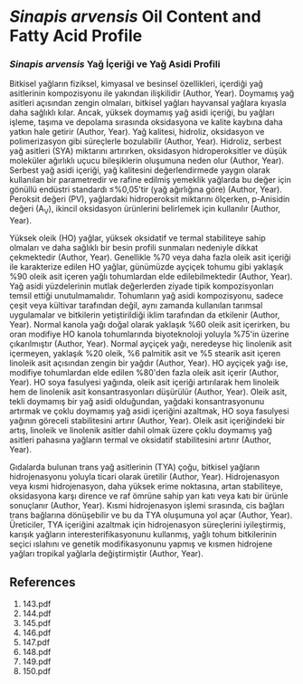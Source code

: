 # *Sinapis arvensis* Oil Content and Fatty Acid Profile

### *Sinapis arvensis* Yağ İçeriği ve Yağ Asidi Profili

Bitkisel yağların fiziksel, kimyasal ve besinsel özellikleri, içerdiği yağ asitlerinin kompozisyonu ile yakından ilişkilidir (Author, Year). Doymamış yağ asitleri açısından zengin olmaları, bitkisel yağları hayvansal yağlara kıyasla daha sağlıklı kılar. Ancak, yüksek doymamış yağ asidi içeriği, bu yağları işleme, taşıma ve depolama sırasında oksidasyona ve kalite kaybına daha yatkın hale getirir (Author, Year). Yağ kalitesi, hidroliz, oksidasyon ve polimerizasyon gibi süreçlerle bozulabilir (Author, Year). Hidroliz, serbest yağ asitleri (SYA) miktarını artırırken, oksidasyon hidroperoksitler ve düşük moleküler ağırlıklı uçucu bileşiklerin oluşumuna neden olur (Author, Year). Serbest yağ asidi içeriği, yağ kalitesini değerlendirmede yaygın olarak kullanılan bir parametredir ve rafine edilmiş yemeklik yağlarda bu değer için gönüllü endüstri standardı ≤%0,05'tir (yağ ağırlığına göre) (Author, Year). Peroksit değeri (PV), yağlardaki hidroperoksit miktarını ölçerken, p-Anisidin değeri (A<sub>V</sub>), ikincil oksidasyon ürünlerini belirlemek için kullanılır (Author, Year).

Yüksek oleik (HO) yağlar, yüksek oksidatif ve termal stabiliteye sahip olmaları ve daha sağlıklı bir besin profili sunmaları nedeniyle dikkat çekmektedir (Author, Year). Genellikle %70 veya daha fazla oleik asit içeriği ile karakterize edilen HO yağlar, günümüzde ayçiçek tohumu gibi yaklaşık %90 oleik asit içeren yağlı tohumlardan elde edilebilmektedir (Author, Year). Yağ asidi yüzdelerinin mutlak değerlerden ziyade tipik kompozisyonları temsil ettiği unutulmamalıdır. Tohumların yağ asidi kompozisyonu, sadece çeşit veya kültivar tarafından değil, aynı zamanda kullanılan tarımsal uygulamalar ve bitkilerin yetiştirildiği iklim tarafından da etkilenir (Author, Year). Normal kanola yağı doğal olarak yaklaşık %60 oleik asit içerirken, bu oran modifiye HO kanola tohumlarında biyoteknoloji yoluyla %75'in üzerine çıkarılmıştır (Author, Year). Normal ayçiçek yağı, neredeyse hiç linolenik asit içermeyen, yaklaşık %20 oleik, %6 palmitik asit ve %5 stearik asit içeren linoleik asit açısından zengin bir yağdır (Author, Year). HO ayçiçek yağı ise, modifiye tohumlardan elde edilen %80'den fazla oleik asit içerir (Author, Year). HO soya fasulyesi yağında, oleik asit içeriği artırılarak hem linoleik hem de linolenik asit konsantrasyonları düşürülür (Author, Year). Oleik asit, tekli doymamış bir yağ asidi olduğundan, yağdaki konsantrasyonunu artırmak ve çoklu doymamış yağ asidi içeriğini azaltmak, HO soya fasulyesi yağının göreceli stabilitesini artırır (Author, Year). Oleik asit içeriğindeki bir artış, linoleik ve linolenik asitler dahil olmak üzere çoklu doymamış yağ asitleri pahasına yağların termal ve oksidatif stabilitesini artırır (Author, Year).

Gıdalarda bulunan trans yağ asitlerinin (TYA) çoğu, bitkisel yağların hidrojenasyonu yoluyla ticari olarak üretilir (Author, Year). Hidrojenasyon veya kısmi hidrojenasyon, daha yüksek erime noktasına, artan stabiliteye, oksidasyona karşı dirence ve raf ömrüne sahip yarı katı veya katı bir ürünle sonuçlanır (Author, Year). Kısmi hidrojenasyon işlemi sırasında, cis bağları trans bağlarına dönüşebilir ve bu da TYA oluşumuna yol açar (Author, Year). Üreticiler, TYA içeriğini azaltmak için hidrojenasyon süreçlerini iyileştirmiş, karışık yağların interesterifikasyonunu kullanmış, yağlı tohum bitkilerinin seçici ıslahını ve genetik modifikasyonunu yapmış ve kısmen hidrojene yağları tropikal yağlarla değiştirmiştir (Author, Year).


## References

1. 143.pdf
2. 144.pdf
3. 145.pdf
4. 146.pdf
5. 147.pdf
6. 148.pdf
7. 149.pdf
8. 150.pdf
